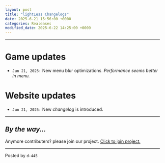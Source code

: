 ```yaml
---
layout: post
title: "lightLess Changelogs"
date: 2025-6-21 15:56:00 +0000
categories: Realeases
modified_date: 2025-6-22 14:25:00 +0000
---
```



---

# Game updates

- `Jun 21, 2025:` New menu blur optimizations. _Performance seems better in menu._

# Website updates

- `Jun 21, 2025:` New _changelog_ is introduced.

---

## _By the way..._

Anymore contributers? please join our project. [Click to join project.](https://lightless-dev.github.io/Blog/common/2025/06/12/Contribute-to-us.html)

---

Posted by `d-445`

